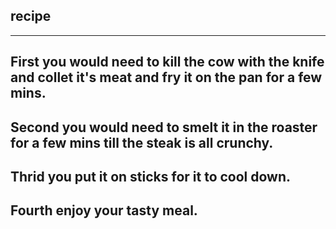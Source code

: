 ## recipe
---
First you would need to kill the cow with the knife and collet it's meat and fry it on the pan for a few mins.
---
Second you would need to smelt it in the roaster for a few mins till the steak is all crunchy.
---
Thrid you put it on sticks for it to cool down.
---
Fourth enjoy your tasty meal.
---